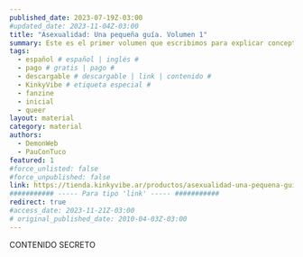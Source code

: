 ```yaml
---
published_date: 2023-07-19Z-03:00
#updated_date: 2023-11-04Z-03:00
title: "Asexualidad: Una pequeña guía. Volumen 1"
summary: Este es el primer volumen que escribimos para explicar conceptos introductorios respecto a la asexualidad, una orientación más dentro del bello arcoiris de la sexualidad
tags:
  - español # español | inglés #
  - pago # gratis | pago #
  - descargable # descargable | link | contenido #
  - KinkyVibe # etiqueta especial #
  - fanzine
  - inicial
  - queer
layout: material
category: material
authors:
  - DemonWeb
  - PauConTuco
featured: 1
#force_unlisted: false
#force_unpublished: false
link: https://tienda.kinkyvibe.ar/productos/asexualidad-una-pequena-guia-volumen-1-version-digital/
########### ----- Para tipo 'link' ----- ###########
redirect: true
#access_date: 2023-11-21Z-03:00
# original_published_date: 2010-04-03Z-03:00
---
```


CONTENIDO SECRETO
